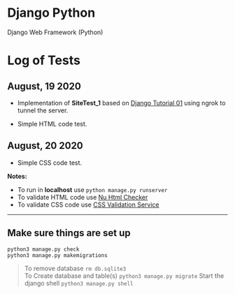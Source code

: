 # Django Python
Django Web Framework (Python)

# Log of Tests

## August, 19 2020

- Implementation of **SiteTest_1** based on [Django Tutorial 01](https://docs.djangoproject.com/en/3.0/intro/tutorial01/) using ngrok to tunnel the server.

- Simple HTML code test.

## August, 20 2020

- Simple CSS code test.

**Notes:**
- To run in **localhost** use `python manage.py runserver`
- To validate HTML code use
  [Nu Html Checker](https://validator.w3.org/nu)
- To validate CSS code use
  [CSS Validation Service](https://jigsaw.w3.org/css-validator/)

***

## Make sure things are set up
`python3 manage.py check`          
`python3 manage.py makemigrations`  
> To remove database
`rm db.sqlite3`  
> To Create database and table(s)
`python3 manage.py migrate`
> Start the django shell
`python3 manage.py shell`
